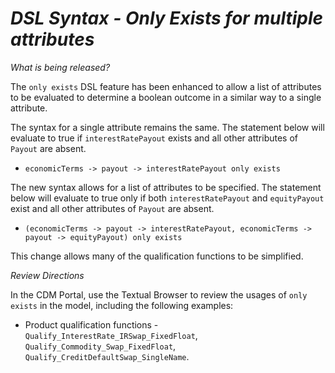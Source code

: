 # *DSL Syntax - Only Exists for multiple attributes*

_What is being released?_

The `only exists` DSL feature has been enhanced to allow a list of attributes to be evaluated to determine a boolean outcome in a similar way to a single attribute.

The syntax for a single attribute remains the same.  The statement below will evaluate to true if `interestRatePayout` exists and all other attributes of `Payout` are absent.

- `economicTerms -> payout -> interestRatePayout only exists`

The new syntax allows for a list of attributes to be specified.  The statement below will evaluate to true only if both `interestRatePayout` and `equityPayout` exist and all other attributes of `Payout` are absent.

- `(economicTerms -> payout -> interestRatePayout, economicTerms -> payout -> equityPayout) only exists`

This change allows many of the qualification functions to be simplified.

_Review Directions_

In the CDM Portal, use the Textual Browser to review the usages of `only exists` in the model, including the following examples:

- Product qualification functions - `Qualify_InterestRate_IRSwap_FixedFloat`, `Qualify_Commodity_Swap_FixedFloat`, `Qualify_CreditDefaultSwap_SingleName`.

